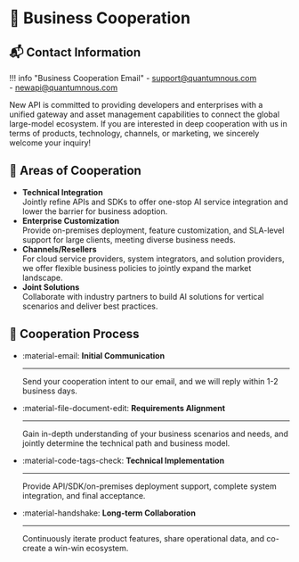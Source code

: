 # 🤝 Business Cooperation

## 📬 Contact Information

!!! info "Business Cooperation Email"
    - [support@quantumnous.com](mailto:support@quantumnous.com)  
    - [newapi@quantumnous.com](mailto:newapi@quantumnous.com)

New API is committed to providing developers and enterprises with a unified gateway and asset management capabilities to connect the global large-model ecosystem. If you are interested in deep cooperation with us in terms of products, technology, channels, or marketing, we sincerely welcome your inquiry!

## 💼 Areas of Cooperation

- **Technical Integration**  
  Jointly refine APIs and SDKs to offer one-stop AI service integration and lower the barrier for business adoption.
- **Enterprise Customization**  
  Provide on-premises deployment, feature customization, and SLA-level support for large clients, meeting diverse business needs.
- **Channels/Resellers**  
  For cloud service providers, system integrators, and solution providers, we offer flexible business policies to jointly expand the market landscape.
- **Joint Solutions**  
  Collaborate with industry partners to build AI solutions for vertical scenarios and deliver best practices.

## 🔄 Cooperation Process

<div class="grid cards" markdown>

-   :material-email: __Initial Communication__

    ---
    Send your cooperation intent to our email, and we will reply within 1-2 business days.

-   :material-file-document-edit: __Requirements Alignment__

    ---
    Gain in-depth understanding of your business scenarios and needs, and jointly determine the technical path and business model.

-   :material-code-tags-check: __Technical Implementation__

    ---
    Provide API/SDK/on-premises deployment support, complete system integration, and final acceptance.

-   :material-handshake: __Long-term Collaboration__

    ---
    Continuously iterate product features, share operational data, and co-create a win-win ecosystem.

</div>

